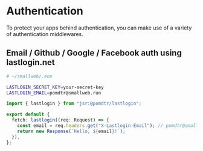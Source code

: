 # Authentication

To protect your apps behind authentication, you can make use of a variety of authentication middlewares.

## Email / Github / Google / Facebook auth using lastlogin.net

```sh
# ~/smallweb/.env

LASTLOGIN_SECRET_KEY=your-secret-key
LASTLOGIN_EMAIL=pomdtr@smallweb.run
```

```ts
import { lastlogin } from "jsr:@pomdtr/lastlogin";

export default {
  fetch: lastlogin((req: Request) => {
    const email = req.headers.get("X-Lastlogin-Email"); // pomdtr@smallweb.run
    return new Response(`Hello, ${email}!`);
  }),
};
```
